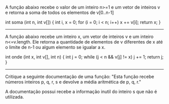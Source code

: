 A função abaixo recebe o valor de um inteiro n>=1 e um vetor de inteiros v 
e retorna a soma de todos os elementos de v[0..n-1]

int soma (int n, int v[]) {
	int i, x = 0;
	for (i = 0; i < n; i++) x += v[i];
	return x; }

------
A função abaixo recebe um inteiro x, um vetor de inteiros v e um inteiro n<=v.length.
Ele retorna a quantidade de elementos de v diferentes de x até o limite de n-1 ou algum
elemento se igualar a x.

int onde (int x, int v[], int n) {
	int j = 0;
	while (j < n && v[j] != x) j += 1;
	return j; }

-------

Critique a seguinte documentação de uma função:
"Esta função recebe números inteiros p, q, r, s e devolve a média aritmética de p, q, r."

A documentação possui recebe a informação inutil do inteiro s que não é utilizada.

